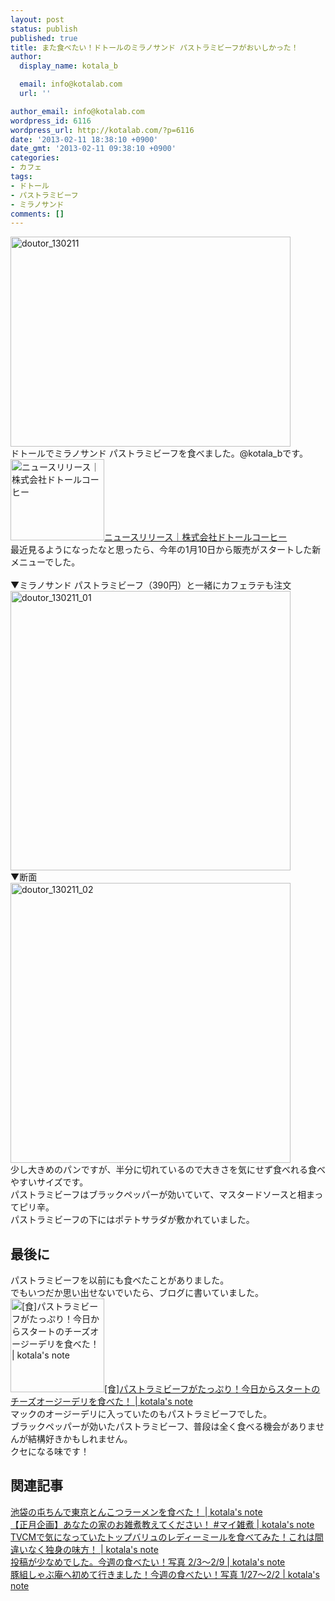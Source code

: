 ```yaml
---
layout: post
status: publish
published: true
title: また食べたい！ドトールのミラノサンド パストラミビーフがおいしかった！
author:
  display_name: kotala_b

  email: info@kotalab.com
  url: ''

author_email: info@kotalab.com
wordpress_id: 6116
wordpress_url: http://kotalab.com/?p=6116
date: '2013-02-11 18:38:10 +0900'
date_gmt: '2013-02-11 09:38:10 +0900'
categories:
- カフェ
tags:
- ドトール
- パストラミビーフ
- ミラノサンド
comments: []
---
```

<p><img src="http://kotalab.com/wp-content/uploads/doutor_130211-448x336.jpg" alt="doutor_130211" width="448" height="336" class="alignnone size-large wp-image-6119" /><br />
ドトールでミラノサンド パストラミビーフを食べました。@kotala_bです。<br />
<a href="http://www.doutor.co.jp/news/newsrelease/detail/20121206163157.html" target="_blank"><img  class="alignleft" src="http://capture.heartrails.com/150x130?http://www.doutor.co.jp/news/newsrelease/detail/20121206163157.html" alt="ニュースリリース｜株式会社ドトールコーヒー" width="150" height="130" /></a><a href="http://www.doutor.co.jp/news/newsrelease/detail/20121206163157.html" target="_blank">ニュースリリース｜株式会社ドトールコーヒー</a><a href="http://b.hatena.ne.jp/entry/http://www.doutor.co.jp/news/newsrelease/detail/20121206163157.html" target="_blank"><img border="0" src="http://b.hatena.ne.jp/entry/image/http://www.doutor.co.jp/news/newsrelease/detail/20121206163157.html" alt="" /></a><br style="clear:both;" />最近見るようになったなと思ったら、今年の1月10日から販売がスタートした新メニューでした。<br />
<!--more--><br />
▼ミラノサンド パストラミビーフ（390円）と一緒にカフェラテも注文<br />
<img src="http://kotalab.com/wp-content/uploads/doutor_130211_01-448x447.jpg" alt="doutor_130211_01" width="448" height="447" class="alignnone size-large wp-image-6117" /><br />
▼断面<br />
<img src="http://kotalab.com/wp-content/uploads/doutor_130211_02-448x448.jpg" alt="doutor_130211_02" width="448" height="448" class="alignnone size-large wp-image-6118" /><br />
少し大きめのパンですが、半分に切れているので大きさを気にせず食べれる食べやすいサイズです。<br />
パストラミビーフはブラックペッパーが効いていて、マスタードソースと相まってピリ辛。<br />
パストラミビーフの下にはポテトサラダが敷かれていました。</p>
<h2>最後に</h2>
<p>パストラミビーフを以前にも食べたことがありました。<br />
でもいつだか思い出せないでいたら、ブログに書いていました。<br />
<a href="http://kotalab.com/world-mac-aus" target="_blank"><img  class="alignleft" src="http://kotalab.com/wp-content/uploads/legrand_120718_02.jpg" alt="[食]パストラミビーフがたっぷり！今日からスタートのチーズオージーデリを食べた！ | kotala's note" width="150" /></a><a href="http://kotalab.com/world-mac-aus" target="_blank">[食]パストラミビーフがたっぷり！今日からスタートのチーズオージーデリを食べた！ | kotala's note</a><br style="clear:both;" />マックのオージーデリに入っていたのもパストラミビーフでした。<br />
ブラックペッパーが効いたパストラミビーフ、普段は全く食べる機会がありませんが結構好きかもしれません。<br />
クセになる味です！</p>
<h2 class="rele">関連記事</h2>
<p><a href="http://kotalab.com/ramen-tontin" target="_blank">池袋の屯ちんで東京とんこつラーメンを食べた！ | kotala's note</a><br />
<a href="http://kotalab.com/my-zouni" target="_blank">【正月企画】あなたの家のお雑煮教えてください！ #マイ雑煮 | kotala's note</a><br />
<a href="http://kotalab.com/topvalu-readymeal" target="_blank">TVCMで気になっていたトップバリュのレディーミールを食べてみた！これは間違いなく独身の味方！ | kotala's note</a><br />
<a href="http://kotalab.com/tabetai-130203" target="_blank">投稿が少なめでした。今週の食べたい！写真 2/3〜2/9 | kotala's note</a><br />
<a href="http://kotalab.com/tabetai-130127" target="_blank">豚組しゃぶ庵へ初めて行きました！今週の食べたい！写真 1/27〜2/2 | kotala's note</a></p>
